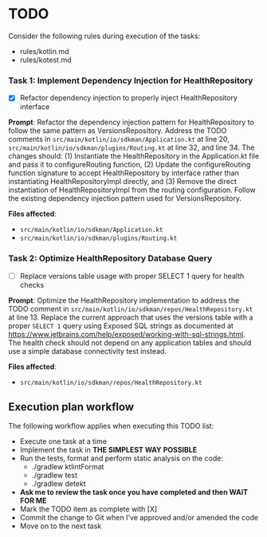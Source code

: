 # TODO

Consider the following rules during execution of the tasks:
- rules/kotlin.md
- rules/kotest.md

### Task 1: Implement Dependency Injection for HealthRepository

- [X] Refactor dependency injection to properly inject HealthRepository interface

**Prompt**: Refactor the dependency injection pattern for HealthRepository to follow the same pattern as VersionsRepository. Address the TODO comments in `src/main/kotlin/io/sdkman/Application.kt` at line 20, `src/main/kotlin/io/sdkman/plugins/Routing.kt` at line 32, and line 34. The changes should: (1) Instantiate the HealthRepository in the Application.kt file and pass it to configureRouting function, (2) Update the configureRouting function signature to accept HealthRepository by interface rather than instantiating HealthRepositoryImpl directly, and (3) Remove the direct instantiation of HealthRepositoryImpl from the routing configuration. Follow the existing dependency injection pattern used for VersionsRepository.

**Files affected**:
- `src/main/kotlin/io/sdkman/Application.kt`
- `src/main/kotlin/io/sdkman/plugins/Routing.kt`

### Task 2: Optimize HealthRepository Database Query

- [ ] Replace versions table usage with proper SELECT 1 query for health checks

**Prompt**: Optimize the HealthRepository implementation to address the TODO comment in `src/main/kotlin/io/sdkman/repos/HealthRepository.kt` at line 13. Replace the current approach that uses the versions table with a proper `SELECT 1` query using Exposed SQL strings as documented at https://www.jetbrains.com/help/exposed/working-with-sql-strings.html. The health check should not depend on any application tables and should use a simple database connectivity test instead.

**Files affected**:
- `src/main/kotlin/io/sdkman/repos/HealthRepository.kt`

## Execution plan workflow

The following workflow applies when executing this TODO list:
- Execute one task at a time
- Implement the task in **THE SIMPLEST WAY POSSIBLE**
- Run the tests, format and perform static analysis on the code:
    - ./gradlew ktlintFormat
    - ./gradlew test
    - ./gradlew detekt
- **Ask me to review the task once you have completed and then WAIT FOR ME**
- Mark the TODO item as complete with [X]
- Commit the change to Git when I've approved and/or amended the code
- Move on to the next task
